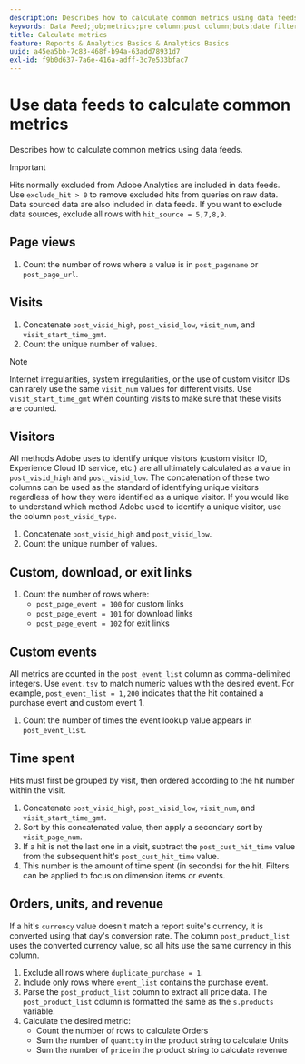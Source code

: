 ```yaml
---
description: Describes how to calculate common metrics using data feeds.
keywords: Data Feed;job;metrics;pre column;post column;bots;date filtering;event string;common;formulas
title: Calculate metrics
feature: Reports & Analytics Basics & Analytics Basics
uuid: a45ea5bb-7c83-468f-b94a-63add78931d7
exl-id: f9b0d637-7a6e-416a-adff-3c7e533bfac7
---
```

# Use data feeds to calculate common metrics

Describes how to calculate common metrics using data feeds.

>[!IMPORTANT]
>
>Hits normally excluded from Adobe Analytics are included in data feeds. Use `exclude_hit > 0` to remove excluded hits from queries on raw data. Data sourced data are also included in data feeds. If you want to exclude data sources, exclude all rows with `hit_source = 5,7,8,9`.

## Page views

1. Count the number of rows where a value is in `post_pagename` or `post_page_url`.

## Visits

1. Concatenate `post_visid_high`, `post_visid_low`, `visit_num`, and `visit_start_time_gmt`.
1. Count the unique number of values.

>[!NOTE]
>
>Internet irregularities, system irregularities, or the use of custom visitor IDs can rarely use the same `visit_num` values for different visits. Use `visit_start_time_gmt` when counting visits to make sure that these visits are counted.

## Visitors

All methods Adobe uses to identify unique visitors (custom visitor ID, Experience Cloud ID service, etc.) are all ultimately calculated as a value in `post_visid_high` and `post_visid_low`. The concatenation of these two columns can be used as the standard of identifying unique visitors regardless of how they were identified as a unique visitor. If you would like to understand which method Adobe used to identify a unique visitor, use the column `post_visid_type`.

1. Concatenate `post_visid_high` and `post_visid_low`.
2. Count the unique number of values.

## Custom, download, or exit links

1. Count the number of rows where:
   * `post_page_event = 100` for custom links
   * `post_page_event = 101` for download links
   * `post_page_event = 102` for exit links

## Custom events

All metrics are counted in the `post_event_list` column as comma-delimited integers. Use `event.tsv` to match numeric values with the desired event. For example, `post_event_list = 1,200` indicates that the hit contained a purchase event and custom event 1.

1. Count the number of times the event lookup value appears in `post_event_list`.

## Time spent

Hits must first be grouped by visit, then ordered according to the hit number within the visit.

1. Concatenate `post_visid_high`, `post_visid_low`, `visit_num`, and `visit_start_time_gmt`.
2. Sort by this concatenated value, then apply a secondary sort by `visit_page_num`.
3. If a hit is not the last one in a visit, subtract the `post_cust_hit_time` value from the subsequent hit's `post_cust_hit_time` value.
4. This number is the amount of time spent (in seconds) for the hit. Filters can be applied to focus on dimension items or events.

## Orders, units, and revenue

If a hit's `currency` value doesn't match a report suite's currency, it is converted using that day's conversion rate. The column `post_product_list` uses the converted currency value, so all hits use the same currency in this column.

1. Exclude all rows where `duplicate_purchase = 1`.
2. Include only rows where `event_list` contains the purchase event.
3. Parse the `post_product_list` column to extract all price data. The `post_product_list` column is formatted the same as the `s.products` variable.
4. Calculate the desired metric:
   * Count the number of rows to calculate Orders
   * Sum the number of `quantity` in the product string to calculate Units
   * Sum the number of `price` in the product string to calculate revenue

